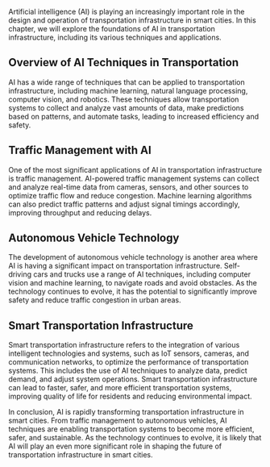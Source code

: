 

Artificial intelligence (AI) is playing an increasingly important role in the design and operation of transportation infrastructure in smart cities. In this chapter, we will explore the foundations of AI in transportation infrastructure, including its various techniques and applications.

Overview of AI Techniques in Transportation
-------------------------------------------

AI has a wide range of techniques that can be applied to transportation infrastructure, including machine learning, natural language processing, computer vision, and robotics. These techniques allow transportation systems to collect and analyze vast amounts of data, make predictions based on patterns, and automate tasks, leading to increased efficiency and safety.

Traffic Management with AI
--------------------------

One of the most significant applications of AI in transportation infrastructure is traffic management. AI-powered traffic management systems can collect and analyze real-time data from cameras, sensors, and other sources to optimize traffic flow and reduce congestion. Machine learning algorithms can also predict traffic patterns and adjust signal timings accordingly, improving throughput and reducing delays.

Autonomous Vehicle Technology
-----------------------------

The development of autonomous vehicle technology is another area where AI is having a significant impact on transportation infrastructure. Self-driving cars and trucks use a range of AI techniques, including computer vision and machine learning, to navigate roads and avoid obstacles. As the technology continues to evolve, it has the potential to significantly improve safety and reduce traffic congestion in urban areas.

Smart Transportation Infrastructure
-----------------------------------

Smart transportation infrastructure refers to the integration of various intelligent technologies and systems, such as IoT sensors, cameras, and communication networks, to optimize the performance of transportation systems. This includes the use of AI techniques to analyze data, predict demand, and adjust system operations. Smart transportation infrastructure can lead to faster, safer, and more efficient transportation systems, improving quality of life for residents and reducing environmental impact.

In conclusion, AI is rapidly transforming transportation infrastructure in smart cities. From traffic management to autonomous vehicles, AI techniques are enabling transportation systems to become more efficient, safer, and sustainable. As the technology continues to evolve, it is likely that AI will play an even more significant role in shaping the future of transportation infrastructure in smart cities.
